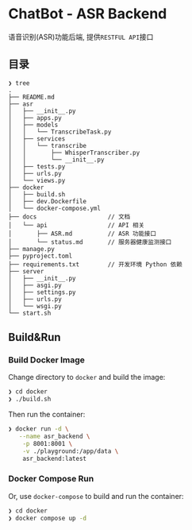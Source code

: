 # ChatBot - ASR Backend

语音识别(ASR)功能后端, 提供`RESTFUL API`接口

## 目录

```
❯ tree
.
├── README.md
├── asr
│   ├── __init__.py
│   ├── apps.py
│   ├── models
│   │   └── TranscribeTask.py
│   ├── services
│   │   └── transcribe
│   │       ├── WhisperTranscriber.py
│   │       └── __init__.py
│   ├── tests.py
│   ├── urls.py
│   └── views.py
├── docker
│   ├── build.sh
│   ├── dev.Dockerfile
│   └── docker-compose.yml
├── docs                    // 文档
│   └── api                 // API 相关
│       ├── ASR.md          // ASR 功能接口
│       └── status.md       // 服务器健康监测接口
├── manage.py
├── pyproject.toml
├── requirements.txt        // 开发环境 Python 依赖
├── server
│   ├── __init__.py
│   ├── asgi.py
│   ├── settings.py
│   ├── urls.py
│   └── wsgi.py
└── start.sh
```
## Build&Run

### Build Docker Image

Change directory to `docker` and build the image:

```bash
❯ cd docker
❯ ./build.sh
```

Then run the container:

```bash
❯ docker run -d \
   --name asr_backend \
    -p 8001:8001 \
    -v ./playground:/app/data \
    asr_backend:latest
```

### Docker Compose Run

Or, use `docker-compose` to build and run the container:

```bash
❯ cd docker
❯ docker compose up -d
```
